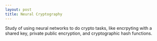 ```yaml
---
layout: post
title: Neural Cryptography
---
```


Study of using neural networks to do crypto tasks, like encrpyting with a shared key, private public encryption, and cryptographic hash functions.
